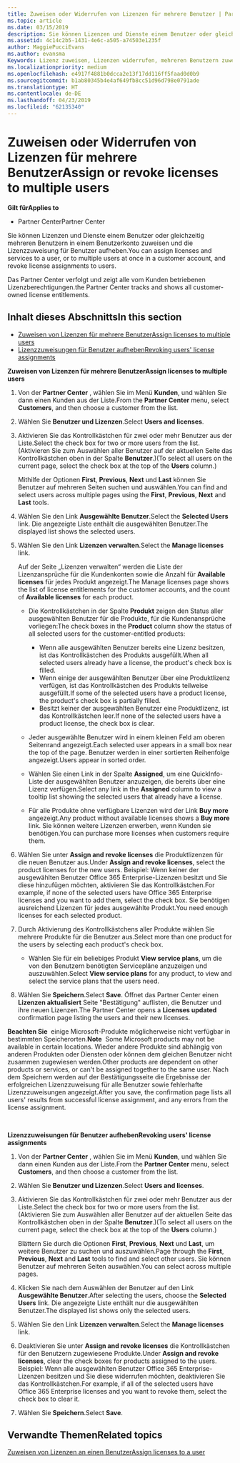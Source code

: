 ```yaml
---
title: Zuweisen oder Widerrufen von Lizenzen für mehrere Benutzer | Partner Center
ms.topic: article
ms.date: 03/15/2019
description: Sie können Lizenzen und Dienste einem Benutzer oder gleichzeitig mehreren Benutzern in einem Benutzerkonto zuweisen und die Lizenzzuweisung für Benutzer aufheben.
ms.assetid: 4c14c2b5-1431-4e6c-a505-a74503e1235f
author: MaggiePucciEvans
ms.author: evansma
Keywords: Lizenz zuweisen, Lizenzen widerrufen, mehreren Benutzern zuweisen,
ms.localizationpriority: medium
ms.openlocfilehash: e4917f4881b0dcca2e13f17dd116ff5faad0d0b9
ms.sourcegitcommit: b1ab80345b4e4af649fb8cc51d96d798e0791ade
ms.translationtype: HT
ms.contentlocale: de-DE
ms.lasthandoff: 04/23/2019
ms.locfileid: "62135340"
---
```

# <a name="assign-or-revoke-licenses-to-multiple-users"></a><span data-ttu-id="14947-104">Zuweisen oder Widerrufen von Lizenzen für mehrere Benutzer</span><span class="sxs-lookup"><span data-stu-id="14947-104">Assign or revoke licenses to multiple users</span></span>

<span data-ttu-id="14947-105">**Gilt für**</span><span class="sxs-lookup"><span data-stu-id="14947-105">**Applies to**</span></span>

-  <span data-ttu-id="14947-106">Partner Center</span><span class="sxs-lookup"><span data-stu-id="14947-106">Partner Center</span></span>

<span data-ttu-id="14947-107">Sie können Lizenzen und Dienste einem Benutzer oder gleichzeitig mehreren Benutzern in einem Benutzerkonto zuweisen und die Lizenzzuweisung für Benutzer aufheben.</span><span class="sxs-lookup"><span data-stu-id="14947-107">You can assign licenses and services to a user, or to multiple users at once in a customer account, and revoke license assignments to users.</span></span>

<span data-ttu-id="14947-108">Das Partner Center verfolgt und zeigt alle vom Kunden betriebenen Lizenzberechtigungen.</span><span class="sxs-lookup"><span data-stu-id="14947-108">the Partner Center tracks and shows all customer-owned license entitlements.</span></span>

## <a name="in-this-section"></a><span data-ttu-id="14947-109">Inhalt dieses Abschnitts</span><span class="sxs-lookup"><span data-stu-id="14947-109">In this section</span></span>


-   [<span data-ttu-id="14947-110">Zuweisen von Lizenzen für mehrere Benutzer</span><span class="sxs-lookup"><span data-stu-id="14947-110">Assign licenses to multiple users</span></span>](#assign-licenses-to-groups)
-   [<span data-ttu-id="14947-111">Lizenzzuweisungen für Benutzer aufheben</span><span class="sxs-lookup"><span data-stu-id="14947-111">Revoking users' license assignments</span></span>](#revoking-licenses)

<a href="" id="assign-licenses-to-groups"></a>
<span data-ttu-id="14947-112">**Zuweisen von Lizenzen für mehrere Benutzer**</span><span class="sxs-lookup"><span data-stu-id="14947-112">**Assign licenses to multiple users**</span></span>

1.  <span data-ttu-id="14947-113">Von der **Partner Center** , wählen Sie im Menü **Kunden**, und wählen Sie dann einen Kunden aus der Liste.</span><span class="sxs-lookup"><span data-stu-id="14947-113">From the **Partner Center** menu, select **Customers**, and then choose a customer from the list.</span></span>
2.  <span data-ttu-id="14947-114">Wählen Sie **Benutzer und Lizenzen**.</span><span class="sxs-lookup"><span data-stu-id="14947-114">Select **Users and licenses**.</span></span>
3.  <span data-ttu-id="14947-115">Aktivieren Sie das Kontrollkästchen für zwei oder mehr Benutzer aus der Liste.</span><span class="sxs-lookup"><span data-stu-id="14947-115">Select the check box for two or more users from the list.</span></span> <span data-ttu-id="14947-116">(Aktivieren Sie zum Auswählen aller Benutzer auf der aktuellen Seite das Kontrollkästchen oben in der Spalte **Benutzer**.)</span><span class="sxs-lookup"><span data-stu-id="14947-116">(To select all users on the current page, select the check box at the top of the **Users** column.)</span></span>

    <span data-ttu-id="14947-117">Mithilfe der Optionen **First**, **Previous**, **Next** und **Last** können Sie Benutzer auf mehreren Seiten suchen und auswählen.</span><span class="sxs-lookup"><span data-stu-id="14947-117">You can find and select users across multiple pages using the **First**, **Previous**, **Next** and **Last** tools.</span></span>

4.  <span data-ttu-id="14947-118">Wählen Sie den Link **Ausgewählte Benutzer**.</span><span class="sxs-lookup"><span data-stu-id="14947-118">Select the **Selected Users** link.</span></span> <span data-ttu-id="14947-119">Die angezeigte Liste enthält die ausgewählten Benutzer.</span><span class="sxs-lookup"><span data-stu-id="14947-119">The displayed list shows the selected users.</span></span>
5.  <span data-ttu-id="14947-120">Wählen Sie den Link **Lizenzen verwalten**.</span><span class="sxs-lookup"><span data-stu-id="14947-120">Select the **Manage licenses** link.</span></span>

    <span data-ttu-id="14947-121">Auf der Seite „Lizenzen verwalten“ werden die Liste der Lizenzansprüche für die Kundenkonten sowie die Anzahl für **Available licenses** für jedes Produkt angezeigt.</span><span class="sxs-lookup"><span data-stu-id="14947-121">The Manage licenses page shows the list of license entitlements for the customer accounts, and the count of **Available licenses** for each product.</span></span>

    -   <span data-ttu-id="14947-122">Die Kontrollkästchen in der Spalte **Produkt** zeigen den Status aller ausgewählten Benutzer für die Produkte, für die Kundenansprüche vorliegen:</span><span class="sxs-lookup"><span data-stu-id="14947-122">The check boxes in the **Product** column show the status of all selected users for the customer-entitled products:</span></span>

        -   <span data-ttu-id="14947-123">Wenn alle ausgewählten Benutzer bereits eine Lizenz besitzen, ist das Kontrollkästchen des Produkts ausgefüllt.</span><span class="sxs-lookup"><span data-stu-id="14947-123">When all selected users already have a license, the product's check box is filled.</span></span>
        -   <span data-ttu-id="14947-124">Wenn einige der ausgewählten Benutzer über eine Produktlizenz verfügen, ist das Kontrollkästchen des Produkts teilweise ausgefüllt.</span><span class="sxs-lookup"><span data-stu-id="14947-124">If some of the selected users have a product license, the product's check box is partially filled.</span></span>
        -   <span data-ttu-id="14947-125">Besitzt keiner der ausgewählten Benutzer eine Produktlizenz, ist das Kontrollkästchen leer.</span><span class="sxs-lookup"><span data-stu-id="14947-125">If none of the selected users have a product license, the check box is clear.</span></span>
    -   <span data-ttu-id="14947-126">Jeder ausgewählte Benutzer wird in einem kleinen Feld am oberen Seitenrand angezeigt.</span><span class="sxs-lookup"><span data-stu-id="14947-126">Each selected user appears in a small box near the top of the page.</span></span> <span data-ttu-id="14947-127">Benutzer werden in einer sortierten Reihenfolge angezeigt.</span><span class="sxs-lookup"><span data-stu-id="14947-127">Users appear in sorted order.</span></span>

    -   <span data-ttu-id="14947-128">Wählen Sie einen Link in der Spalte **Assigned**, um eine QuickInfo-Liste der ausgewählten Benutzer anzuzeigen, die bereits über eine Lizenz verfügen.</span><span class="sxs-lookup"><span data-stu-id="14947-128">Select any link in the **Assigned** column to view a tooltip list showing the selected users that already have a license.</span></span>

    -   <span data-ttu-id="14947-129">Für alle Produkte ohne verfügbare Lizenzen wird der Link **Buy more** angezeigt.</span><span class="sxs-lookup"><span data-stu-id="14947-129">Any product without available licenses shows a **Buy more** link.</span></span> <span data-ttu-id="14947-130">Sie können weitere Lizenzen erwerben, wenn Kunden sie benötigen.</span><span class="sxs-lookup"><span data-stu-id="14947-130">You can purchase more licenses when customers require them.</span></span>

6.  <span data-ttu-id="14947-131">Wählen Sie unter **Assign and revoke licenses** die Produktlizenzen für die neuen Benutzer aus.</span><span class="sxs-lookup"><span data-stu-id="14947-131">Under **Assign and revoke licenses**, select the product licenses for the new users.</span></span> <span data-ttu-id="14947-132">Beispiel: Wenn keiner der ausgewählten Benutzer Office 365 Enterprise-Lizenzen besitzt und Sie diese hinzufügen möchten, aktivieren Sie das Kontrollkästchen.</span><span class="sxs-lookup"><span data-stu-id="14947-132">For example, if none of the selected users have Office 365 Enterprise licenses and you want to add them, select the check box.</span></span> <span data-ttu-id="14947-133">Sie benötigen ausreichend Lizenzen für jedes ausgewählte Produkt.</span><span class="sxs-lookup"><span data-stu-id="14947-133">You need enough licenses for each selected product.</span></span>
7.  <span data-ttu-id="14947-134">Durch Aktivierung des Kontrollkästchens aller Produkte wählen Sie mehrere Produkte für die Benutzer aus.</span><span class="sxs-lookup"><span data-stu-id="14947-134">Select more than one product for the users by selecting each product's check box.</span></span>
    -   <span data-ttu-id="14947-135">Wählen Sie für ein beliebiges Produkt **View service plans**, um die von den Benutzern benötigten Servicepläne anzuzeigen und auszuwählen.</span><span class="sxs-lookup"><span data-stu-id="14947-135">Select **View service plans** for any product, to view and select the service plans that the users need.</span></span>

8.  <span data-ttu-id="14947-136">Wählen Sie **Speichern**.</span><span class="sxs-lookup"><span data-stu-id="14947-136">Select **Save**.</span></span> <span data-ttu-id="14947-137">Öffnet das Partner Center einen **Lizenzen aktualisiert** Seite "Bestätigung" auflisten, die Benutzer und ihre neuen Lizenzen.</span><span class="sxs-lookup"><span data-stu-id="14947-137">The Partner Center opens a **Licenses updated** confirmation page listing the users and their new licenses.</span></span>

<span data-ttu-id="14947-138">**Beachten Sie**  einige Microsoft-Produkte möglicherweise nicht verfügbar in bestimmten Speicherorten.</span><span class="sxs-lookup"><span data-stu-id="14947-138">**Note**  Some Microsoft products may not be available in certain locations.</span></span> <span data-ttu-id="14947-139">Wieder andere Produkte sind abhängig von anderen Produkten oder Diensten oder können dem gleichen Benutzer nicht zusammen zugewiesen werden.</span><span class="sxs-lookup"><span data-stu-id="14947-139">Other products are dependent on other products or services, or can't be assigned together to the same user.</span></span> <span data-ttu-id="14947-140">Nach dem Speichern werden auf der Bestätigungsseite die Ergebnisse der erfolgreichen Lizenzzuweisung für alle Benutzer sowie fehlerhafte Lizenzzuweisungen angezeigt.</span><span class="sxs-lookup"><span data-stu-id="14947-140">After you save, the confirmation page lists all users' results from successful license assignment, and any errors from the license assignment.</span></span>

 

<a href="" id="revoking-licenses"></a>
<span data-ttu-id="14947-141">**Lizenzzuweisungen für Benutzer aufheben**</span><span class="sxs-lookup"><span data-stu-id="14947-141">**Revoking users' license assignments**</span></span>

1.  <span data-ttu-id="14947-142">Von der **Partner Center** , wählen Sie im Menü **Kunden**, und wählen Sie dann einen Kunden aus der Liste.</span><span class="sxs-lookup"><span data-stu-id="14947-142">From the **Partner Center** menu, select **Customers**, and then choose a customer from the list.</span></span>
2.  <span data-ttu-id="14947-143">Wählen Sie **Benutzer und Lizenzen**.</span><span class="sxs-lookup"><span data-stu-id="14947-143">Select **Users and licenses**.</span></span>
3.  <span data-ttu-id="14947-144">Aktivieren Sie das Kontrollkästchen für zwei oder mehr Benutzer aus der Liste.</span><span class="sxs-lookup"><span data-stu-id="14947-144">Select the check box for two or more users from the list.</span></span> <span data-ttu-id="14947-145">(Aktivieren Sie zum Auswählen aller Benutzer auf der aktuellen Seite das Kontrollkästchen oben in der Spalte **Benutzer**.)</span><span class="sxs-lookup"><span data-stu-id="14947-145">(To select all users on the current page, select the check box at the top of the **Users** column.)</span></span>

    <span data-ttu-id="14947-146">Blättern Sie durch die Optionen **First**, **Previous**, **Next** und **Last**, um weitere Benutzer zu suchen und auszuwählen.</span><span class="sxs-lookup"><span data-stu-id="14947-146">Page through the **First**, **Previous**, **Next** and **Last** tools to find and select other users.</span></span> <span data-ttu-id="14947-147">Sie können Benutzer auf mehreren Seiten auswählen.</span><span class="sxs-lookup"><span data-stu-id="14947-147">You can select across multiple pages.</span></span>

4.  <span data-ttu-id="14947-148">Klicken Sie nach dem Auswählen der Benutzer auf den Link **Ausgewählte Benutzer**.</span><span class="sxs-lookup"><span data-stu-id="14947-148">After selecting the users, choose the **Selected Users** link.</span></span> <span data-ttu-id="14947-149">Die angezeigte Liste enthält nur die ausgewählten Benutzer.</span><span class="sxs-lookup"><span data-stu-id="14947-149">The displayed list shows only the selected users.</span></span>
5.  <span data-ttu-id="14947-150">Wählen Sie den Link **Lizenzen verwalten**.</span><span class="sxs-lookup"><span data-stu-id="14947-150">Select the **Manage licenses** link.</span></span>
6.  <span data-ttu-id="14947-151">Deaktivieren Sie unter **Assign and revoke licenses** die Kontrollkästchen für den Benutzern zugewiesene Produkte.</span><span class="sxs-lookup"><span data-stu-id="14947-151">Under **Assign and revoke licenses**, clear the check boxes for products assigned to the users.</span></span> <span data-ttu-id="14947-152">Beispiel: Wenn alle ausgewählten Benutzer Office 365 Enterprise-Lizenzen besitzen und Sie diese widerrufen möchten, deaktivieren Sie das Kontrollkästchen.</span><span class="sxs-lookup"><span data-stu-id="14947-152">For example, if all of the selected users have Office 365 Enterprise licenses and you want to revoke them, select the check box to clear it.</span></span>
7.  <span data-ttu-id="14947-153">Wählen Sie **Speichern**.</span><span class="sxs-lookup"><span data-stu-id="14947-153">Select **Save**.</span></span>

## <a name="related-topics"></a><span data-ttu-id="14947-154">Verwandte Themen</span><span class="sxs-lookup"><span data-stu-id="14947-154">Related topics</span></span>


[<span data-ttu-id="14947-155">Zuweisen von Lizenzen an einen Benutzer</span><span class="sxs-lookup"><span data-stu-id="14947-155">Assign licenses to a user</span></span>](assign-licenses-to-users.md)

 

 



